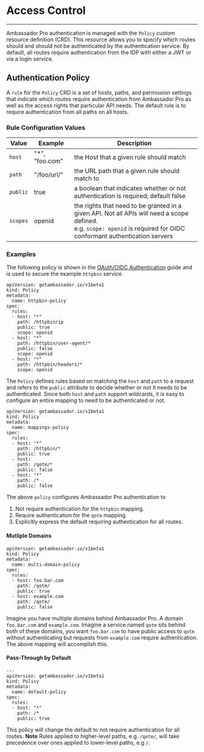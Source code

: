 # Access Control
---
Ambassador Pro authentication is managed with the `Policy` custom resource definition (CRD). This resource allows you to specify which routes should and should not be authenticated by the authentication service. By default, all routes require authentication from the IDP with either a JWT or via a login service. 

## Authentication Policy 
A `rule` for the `Policy` CRD is a set of hosts, paths, and permission settings that indicate which routes require authentication from Ambassador Pro as well as the access rights that particular API needs. The default rule is to require authentication from all paths on all hosts. 

### Rule Configuration Values
| Value     | Example    | Description |
| -----     | -------    | -----------                  |
| `host`    | "*", "foo.com" | the Host that a given rule should match |
| `path`    | "/foo/url/"    | the URL path that a given rule should match to |
| `public`  | true           | a boolean that indicates whether or not authentication is required; default false |
| `scopes`  | openid | the rights that need to be granted in a given API. Not all APIs will need a scope defined.<br> e.g. `scope: openid` is required for OIDC conformant authentication servers |

### Examples
The following policy is shown in the [OAuth/OIDC Authentication](/user-guide/oauth-oidc-auth#test-the-auth0-application) guide and is used to secure the example `httpbin` service. 

```
apiVersion: getambassador.io/v1beta1
kind: Policy
metadata:
  name: httpbin-policy
spec:
  rules:
  - host: "*"
    path: /httpbin/ip
    public: true
    scope: openid
  - host: "*"
    path: /httpbin/user-agent/*
    public: false
    scope: openid
  - host: "*"
    path: /httpbin/headers/*
    scope: openid
```
The `Policy` defines rules based on matching the `host` and `path` to a request and refers to the `public` attribute to decide whether or not it needs to be authenticated. Since both `host` and `path` support wildcards, it is easy to configure an entire mapping to need to be authenticated or not. 

```
apiVersion: getambassador.io/v1beta1
kind: Policy
metadata:
  name: mappings-policy
spec:
  rules:
  - host: "*"
    path: /httpbin/*
    public: true
  - host:
    path: /qotm/*
    public: false
  - host: "*"
    path: /*
    public: false
```
The above `policy` configures Ambassador Pro authentication to

1. Not require authentication for the `httpbin` mapping.
2. Require authentication for the `qotm` mapping.
3. Explicitly express the default requiring authentication for all routes. 

#### Mutliple Domains

```
apiVersion: getambassador.io/v1beta1
kind: Policy
metadata:
  name: multi-domain-policy
spec:
  rules:
  - host: foo.bar.com
    path: /qotm/
    public: true
  - host: example.com
    path: /qotm/
    public: false
```
Imagine you have multiple domains behind Ambassador Pro. A domain `foo.bar.com` and `example.com`. Imagine a service named `qotm` sits behind both of these domains, you want `foo.bar.com` to have public access to `qotm` without authenticating but requests from `example.com` require authentication. The above mapping will accomplish this. 

#### Pass-Through by Default
```
---
apiVersion: getambassador.io/v1beta1
kind: Policy
metadata:
  name: default-policy
spec:
  rules:
  - host: "*"
    path: /*
    public: true
```
This policy will change the default to not require authentication for all routes. **Note** Rules applied to higher-level paths, e.g. `/qotm/`, will take precedence over ones applied to lower-level paths, e.g `/`.
